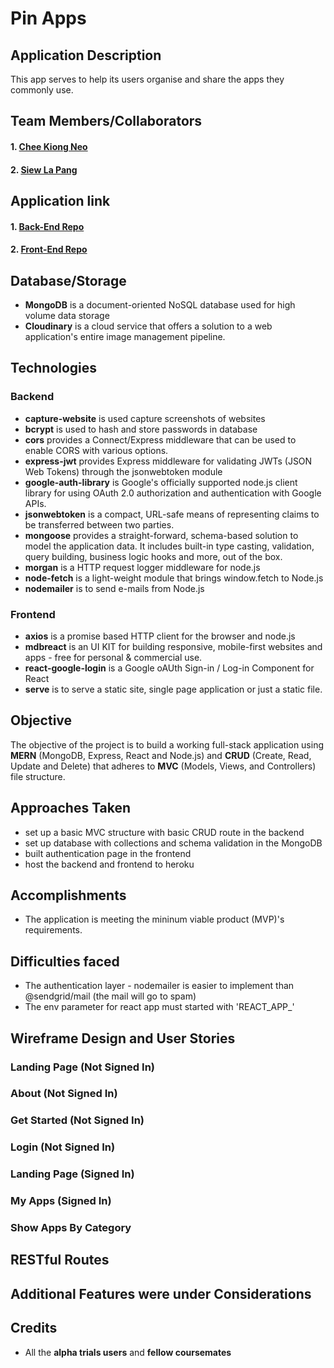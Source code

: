 # Pin Apps

## Application Description
This app serves to help its users organise and share the apps they commonly use.

## Team Members/Collaborators
#### 1. [Chee Kiong Neo](https://github.com/neocheekiong/)
#### 2. [Siew La Pang](https://github.com/siewla/)

## Application link
#### 1. [Back-End Repo](https://github.com/siewla/pinapps-backend)
#### 2. [Front-End Repo](https://github.com/siewla/pinapps-frontend)

## Database/Storage
* **MongoDB** is a document-oriented NoSQL database used for high volume data storage
* **Cloudinary** is a cloud service that offers a solution to a web application's entire image management pipeline.

## Technologies
### Backend
* **capture-website** is used capture screenshots of websites
* **bcrypt** is used to hash and store passwords in database
* **cors** provides a Connect/Express middleware that can be used to enable CORS with various options.
* **express-jwt**  provides Express middleware for validating JWTs (JSON Web Tokens) through the jsonwebtoken module
* **google-auth-library** is Google's officially supported node.js client library for using OAuth 2.0 authorization and authentication with Google APIs.
* **jsonwebtoken** is a compact, URL-safe means of representing claims to be transferred between two parties. 
* **mongoose** provides a straight-forward, schema-based solution to model the application data. It includes built-in type casting, validation, query building, business logic hooks and more, out of the box.
* **morgan** is a HTTP request logger middleware for node.js
* **node-fetch** is a light-weight module that brings window.fetch to Node.js
* **nodemailer** is to send e-mails from Node.js

### Frontend
* **axios** is a promise based HTTP client for the browser and node.js
* **mdbreact** is an UI KIT for building responsive, mobile-first websites and apps - free for personal & commercial use.
* **react-google-login** is a Google oAUth Sign-in / Log-in Component for React
* **serve** is to serve a static site, single page application or just a static file.

## Objective
The objective of the project is to build a working full-stack application using  **MERN** (MongoDB, Express, React and Node.js) and **CRUD** (Create, Read, Update and Delete) that adheres to **MVC** (Models, Views, and Controllers) file structure.

## Approaches Taken
* set up a basic MVC structure with basic CRUD route in the backend
* set up database with collections and schema validation in the MongoDB
* built authentication page in the frontend
* host the backend and frontend to heroku

## Accomplishments
* The application is meeting the mininum viable product (MVP)'s requirements.

## Difficulties faced
* The authentication layer - nodemailer is easier to implement than @sendgrid/mail (the mail will go to spam)
* The env parameter for react app must started with 'REACT_APP_'

## Wireframe Design and User Stories
### Landing Page (Not Signed In)
### About (Not Signed In)
### Get Started (Not Signed In)
### Login (Not Signed In)
### Landing Page (Signed In) 
### My Apps (Signed In)
### Show Apps By Category

## RESTful Routes


## Additional Features were under Considerations

## Credits
* All the **alpha trials users** and **fellow coursemates** 
